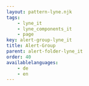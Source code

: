 ```yaml
---
layout: pattern-lyne.njk
tags: 
    - lyne_it
    - lyne_components_it
    - page
key: alert-group-lyne_it
title: Alert-Group
parent: alert-folder-lyne_it
order: 40
availablelanguages: 
    - de
    - en
---
```

